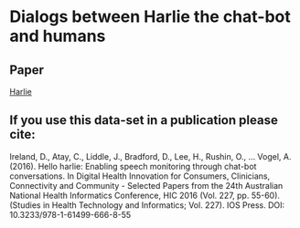 
# Dialogs between Harlie the chat-bot and humans
## Paper 

[Harlie](http://ebooks.iospress.nl/volumearticle/44289)

## If you use this data-set in a publication please cite: 

Ireland, D., Atay, C., Liddle, J., Bradford, D., Lee, H., Rushin, O., ... Vogel, A. (2016). Hello harlie: Enabling speech monitoring through chat-bot conversations. In Digital Health Innovation for Consumers, Clinicians, Connectivity and Community - Selected Papers from the 24th Australian National Health Informatics Conference, HIC 2016 (Vol. 227, pp. 55-60). (Studies in Health Technology and Informatics; Vol. 227). IOS Press. DOI: 10.3233/978-1-61499-666-8-55
